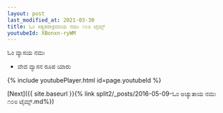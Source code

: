 ```yaml
---
layout: post
last_modified_at: 2021-03-30
title: ಓಂ ಸತ್ಯಪರಾಕ್ರಮಾಯ ನಮಃ ೧೦೮ ಟೈಮ್ಸ್
youtubeId: XBonxn-ryWM
---
```

 
 
 ಓಂ ವ್ಯಾಸಯ ನಮಃ  
 
 -  ವೇದ ವ್ಯಾಸನ ರೂಪ ಯಾರು 
 
  
 
  
 
 
 
 
 
 


{% include youtubePlayer.html id=page.youtubeId %}
 
[Next]({{ site.baseurl }}{% link  split2/_posts/2016-05-09-ಓಂ ಅಚ್ಯುತಾಯ ನಮಃ ೧೦೮ ಟೈಮ್ಸ್.md%})
 
